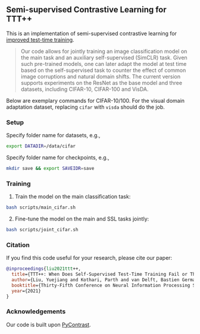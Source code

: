## Semi-supervised Contrastive Learning for TTT++

This is an implementation of semi-supervised contrastive learning for [improved test-time training](https://github.com/vita-epfl/ttt-plus-plus). 

> Our code allows for jointly training an image classification model on the main task and an auxiliary self-supervised (SimCLR) task. 
> Given such pre-trained models, one can later adapt the model at test time based on the self-supervised task to counter the effect of common image corruptions and natural domain shifts.
> The current version supports experiments on the ResNet as the base model and three datasets, including CIFAR-10, CIFAR-100 and VisDA.

Below are exemplary commands for CIFAR-10/100. For the visual domain adaptation dataset, replacing `cifar` with `visda` should do the job.

### Setup

Specify folder name for datasets, e.g.,
```bash
export DATADIR=/data/cifar
```

Specify folder name for checkpoints, e.g., 
```bash
mkdir save && export SAVEIDR=save
```

### Training

1. Train the model on the main classification task:
```bash
bash scripts/main_cifar.sh
```

2. Fine-tune the model on the main and SSL tasks jointly:
```bash
bash scripts/joint_cifar.sh
```

### Citation

If you find this code useful for your research, please cite our paper:

```bibtex
@inproceedings{liu2021ttt++,
  title={TTT++: When Does Self-Supervised Test-Time Training Fail or Thrive?},
  author={Liu, Yuejiang and Kothari, Parth and van Delft, Bastien Germain and Bellot-Gurlet, Baptiste and Mordan, Taylor and Alahi, Alexandre},
  booktitle={Thirty-Fifth Conference on Neural Information Processing Systems},
  year={2021}
}
```

### Acknowledgements

Our code is built upon [PyContrast](https://github.com/HobbitLong/PyContrast/tree/master/pycontrast).

